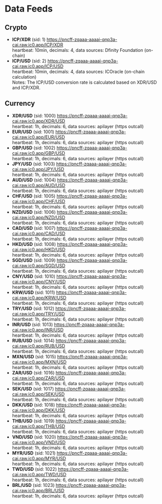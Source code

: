# Data Feeds

## Crypto

- **ICP/XDR** (sid: 1)  https://pncff-zqaaa-aaaai-qnp3a-cai.raw.ic0.app/ICP/XDR  
    heartbeat: 10min, decimals: 4, data sources: Dfinity Foundation (on-chain)
- **ICP/USD** (sid: 2)  https://pncff-zqaaa-aaaai-qnp3a-cai.raw.ic0.app/ICP/USD  
    heartbeat: 10min, decimals: 4, data sources: ICOracle (on-chain calculation)  
    Notes: The ICP/USD conversion rate is calculated based on XDR/USD and ICP/XDR.

## Currency

- **XDR/USD** (sid: 1000)  https://pncff-zqaaa-aaaai-qnp3a-cai.raw.ic0.app/XDR/USD  
    heartbeat: 1h, decimals: 6, data sources: apilayer (https outcall)
- **EUR/USD** (sid: 1001)  https://pncff-zqaaa-aaaai-qnp3a-cai.raw.ic0.app/EUR/USD  
    heartbeat: 1h, decimals: 6, data sources: apilayer (https outcall)
- **GBP/USD** (sid: 1002)  https://pncff-zqaaa-aaaai-qnp3a-cai.raw.ic0.app/GBP/USD  
    heartbeat: 1h, decimals: 6, data sources: apilayer (https outcall)
- **JPY/USD** (sid: 1003)  https://pncff-zqaaa-aaaai-qnp3a-cai.raw.ic0.app/JPY/USD  
    heartbeat: 1h, decimals: 6, data sources: apilayer (https outcall)
- **AUD/USD** (sid: 1004)  https://pncff-zqaaa-aaaai-qnp3a-cai.raw.ic0.app/AUD/USD  
    heartbeat: 1h, decimals: 6, data sources: apilayer (https outcall)
- **CHF/USD** (sid: 1005)  https://pncff-zqaaa-aaaai-qnp3a-cai.raw.ic0.app/CHF/USD  
    heartbeat: 1h, decimals: 6, data sources: apilayer (https outcall)
- **NZD/USD** (sid: 1006)  https://pncff-zqaaa-aaaai-qnp3a-cai.raw.ic0.app/NZD/USD  
    heartbeat: 1h, decimals: 6, data sources: apilayer (https outcall)
- **CAD/USD** (sid: 1007)  https://pncff-zqaaa-aaaai-qnp3a-cai.raw.ic0.app/CAD/USD  
    heartbeat: 1h, decimals: 6, data sources: apilayer (https outcall)
- **HKD/USD** (sid: 1008)  https://pncff-zqaaa-aaaai-qnp3a-cai.raw.ic0.app/HKD/USD  
    heartbeat: 1h, decimals: 6, data sources: apilayer (https outcall)
- **SGD/USD** (sid: 1009)  https://pncff-zqaaa-aaaai-qnp3a-cai.raw.ic0.app/SGD/USD  
    heartbeat: 1h, decimals: 6, data sources: apilayer (https outcall)
- **CNY/USD** (sid: 1010)  https://pncff-zqaaa-aaaai-qnp3a-cai.raw.ic0.app/CNY/USD  
    heartbeat: 1h, decimals: 6, data sources: apilayer (https outcall)
- **KRW/USD** (sid: 1011)  https://pncff-zqaaa-aaaai-qnp3a-cai.raw.ic0.app/KRW/USD  
    heartbeat: 1h, decimals: 6, data sources: apilayer (https outcall)
- **TRY/USD** (sid: 1012)  https://pncff-zqaaa-aaaai-qnp3a-cai.raw.ic0.app/TRY/USD  
    heartbeat: 1h, decimals: 6, data sources: apilayer (https outcall)
- **INR/USD** (sid: 1013)  https://pncff-zqaaa-aaaai-qnp3a-cai.raw.ic0.app/INR/USD  
    heartbeat: 1h, decimals: 6, data sources: apilayer (https outcall)
- **RUB/USD** (sid: 1014)  https://pncff-zqaaa-aaaai-qnp3a-cai.raw.ic0.app/RUB/USD  
    heartbeat: 1h, decimals: 6, data sources: apilayer (https outcall)
- **MXN/USD** (sid: 1015)  https://pncff-zqaaa-aaaai-qnp3a-cai.raw.ic0.app/MXN/USD  
    heartbeat: 1h, decimals: 6, data sources: apilayer (https outcall)
- **ZAR/USD** (sid: 1016)  https://pncff-zqaaa-aaaai-qnp3a-cai.raw.ic0.app/ZAR/USD  
    heartbeat: 1h, decimals: 6, data sources: apilayer (https outcall)
- **SEK/USD** (sid: 1017)  https://pncff-zqaaa-aaaai-qnp3a-cai.raw.ic0.app/SEK/USD  
    heartbeat: 1h, decimals: 6, data sources: apilayer (https outcall)
- **DKK/USD** (sid: 1018)  https://pncff-zqaaa-aaaai-qnp3a-cai.raw.ic0.app/DKK/USD  
    heartbeat: 1h, decimals: 6, data sources: apilayer (https outcall)
- **THB/USD** (sid: 1019)  https://pncff-zqaaa-aaaai-qnp3a-cai.raw.ic0.app/THB/USD  
    heartbeat: 1h, decimals: 6, data sources: apilayer (https outcall)
- **VND/USD** (sid: 1020)  https://pncff-zqaaa-aaaai-qnp3a-cai.raw.ic0.app/VND/USD  
    heartbeat: 1h, decimals: 6, data sources: apilayer (https outcall)
- **MYR/USD** (sid: 1021)  https://pncff-zqaaa-aaaai-qnp3a-cai.raw.ic0.app/MYR/USD  
    heartbeat: 1h, decimals: 6, data sources: apilayer (https outcall)
- **TWD/USD** (sid: 1022)  https://pncff-zqaaa-aaaai-qnp3a-cai.raw.ic0.app/TWD/USD  
    heartbeat: 1h, decimals: 6, data sources: apilayer (https outcall)
- **BRL/USD** (sid: 1023)  https://pncff-zqaaa-aaaai-qnp3a-cai.raw.ic0.app/BRL/USD  
    heartbeat: 1h, decimals: 6, data sources: apilayer (https outcall)



